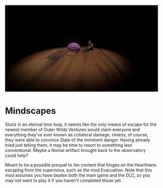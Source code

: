 # ![Mindscapes](cover.png)

# Mindscapes
Stuck in an eternal time loop, it seems like the only means of escape for the newest member of Outer Wilds Ventures would claim everyone and everything they've ever known as collateral damage. Unless, of course, they were able to convince Slate of the imminent danger. Having already tried just telling them, it may be time to resort to something less conventional. Maybe a Nomai artifact brought back to the observatory could help?

Meant to be a possible prequel to fan content that hinges on the Hearthians escaping from the supernova, such as the mod Evacuation. Note that this mod assumes you have beaten both the main game and the DLC, so you may not want to play it if you haven't completed those yet.
